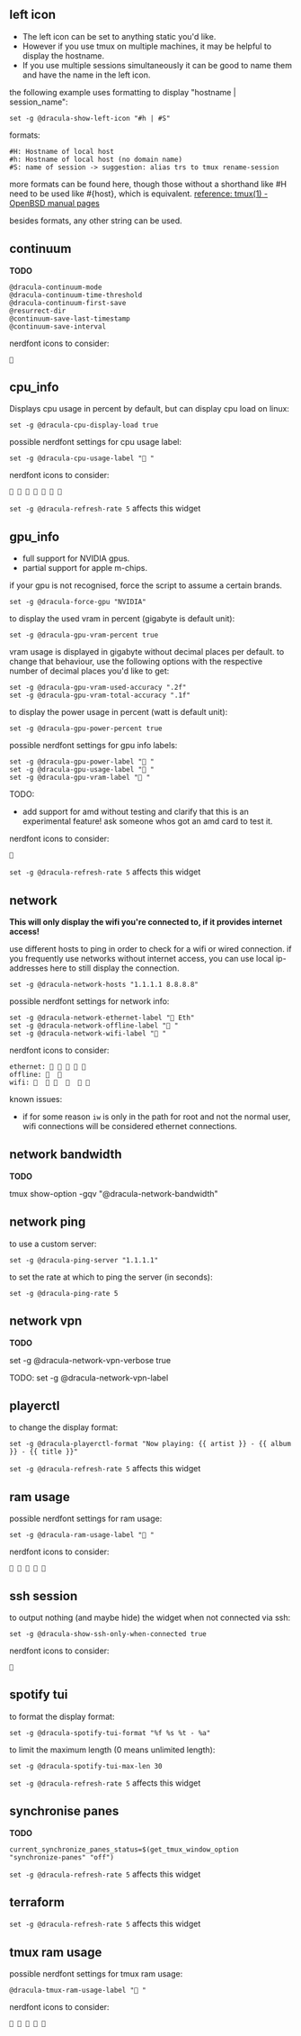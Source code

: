 
## left icon

- The left icon can be set to anything static you'd like.
- However if you use tmux on multiple machines, it may be helpful to display the hostname.
- If you use multiple sessions simultaneously it can be good to name them and have the name in the left icon.

the following example uses formatting to display "hostname | session_name":
```
set -g @dracula-show-left-icon "#h | #S"
```
formats:
```
#H: Hostname of local host
#h: Hostname of local host (no domain name)
#S: name of session -> suggestion: alias trs to tmux rename-session
```
more formats can be found here, though those without a shorthand like #H need to be used like #{host}, which is equivalent.
[reference: tmux(1) - OpenBSD manual pages](https://man.openbsd.org/tmux.1#FORMATS)

besides formats, any other string can be used.

## continuum

**TODO**

```
@dracula-continuum-mode
@dracula-continuum-time-threshold
@dracula-continuum-first-save
@resurrect-dir
@continuum-save-last-timestamp
@continuum-save-interval
```

nerdfont icons to consider:
```
󰉉
```

## cpu_info

Displays cpu usage in percent by default, but can display cpu load on linux:
```
set -g @dracula-cpu-display-load true
```

possible nerdfont settings for cpu usage label:
```
set -g @dracula-cpu-usage-label " "
```

nerdfont icons to consider:
```
   󰍛 󰘚 󰻟 󰻠
```

`set -g @dracula-refresh-rate 5` affects this widget

## gpu_info

- full support for NVIDIA gpus.
- partial support for apple m-chips.

if your gpu is not recognised, force the script to assume a certain brands.
```
set -g @dracula-force-gpu "NVIDIA"
```

to display the used vram in percent (gigabyte is default unit):
```
set -g @dracula-gpu-vram-percent true
```

vram usage is displayed in gigabyte without decimal places per default. to change that behaviour, use the following options with the respective number of decimal places you'd like to get:
```
set -g @dracula-gpu-vram-used-accuracy ".2f"
set -g @dracula-gpu-vram-total-accuracy ".1f"
```

to display the power usage in percent (watt is default unit):
```
set -g @dracula-gpu-power-percent true
```

possible nerdfont settings for gpu info labels:
```
set -g @dracula-gpu-power-label "󰢮 "
set -g @dracula-gpu-usage-label "󰢮 "
set -g @dracula-gpu-vram-label "󰢮 "
```

TODO:
- add support for amd without testing and clarify that this is an experimental feature! ask someone whos got an amd card to test it.

nerdfont icons to consider:
```
󰢮
```

`set -g @dracula-refresh-rate 5` affects this widget

## network

**This will only display the wifi you're connected to, if it provides internet access!**

use different hosts to ping in order to check for a wifi or wired connection.
if you frequently use networks without internet access, you can use local ip-addresses here to still display the connection.
```
set -g @dracula-network-hosts "1.1.1.1 8.8.8.8"
```

possible nerdfont settings for network info:
```
set -g @dracula-network-ethernet-label "󰈀 Eth"
set -g @dracula-network-offline-label "󱍢 "
set -g @dracula-network-wifi-label " "
```

nerdfont icons to consider:
```
ethernet: 󰈀 󰒪 󰒍 󰌗 󰌘
offline: 󰖪  󱍢
wifi:      󰖩  󰘊 󰒢
```

known issues:
- if for some reason `iw` is only in the path for root and not the normal user, wifi connections will be considered ethernet connections.

## network bandwidth

**TODO**

tmux show-option -gqv "@dracula-network-bandwidth"

## network ping

to use a custom server:
```
set -g @dracula-ping-server "1.1.1.1"
```

to set the rate at which to ping the server (in seconds):
```
set -g @dracula-ping-rate 5
```
## network vpn

**TODO**

set -g @dracula-network-vpn-verbose true

TODO:
set -g @dracula-network-vpn-label

## playerctl

to change the display format:
```
set -g @dracula-playerctl-format "Now playing: {{ artist }} - {{ album }} - {{ title }}"
```

`set -g @dracula-refresh-rate 5` affects this widget
## ram usage

possible nerdfont settings for ram usage:
```
set -g @dracula-ram-usage-label " "
```

nerdfont icons to consider:
```
   󰍛 󰘚
```

## ssh session

to output nothing (and maybe hide) the widget when not connected via ssh:
```
set -g @dracula-show-ssh-only-when-connected true
```

nerdfont icons to consider:
```
󰣀
```

## spotify tui

to format the display format:
```
set -g @dracula-spotify-tui-format "%f %s %t - %a"
```

to limit the maximum length (0 means unlimited length):
```
set -g @dracula-spotify-tui-max-len 30
```

`set -g @dracula-refresh-rate 5` affects this widget

## synchronise panes

**TODO**

```
current_synchronize_panes_status=$(get_tmux_window_option "synchronize-panes" "off")
```

`set -g @dracula-refresh-rate 5` affects this widget
## terraform

`set -g @dracula-refresh-rate 5` affects this widget
## tmux ram usage

possible nerdfont settings for tmux ram usage:
```
@dracula-tmux-ram-usage-label " "
```

nerdfont icons to consider:
```
   󰍛 󰘚
```
